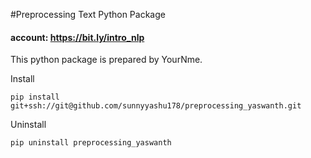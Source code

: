 #Preprocessing Text Python Package

#### account: https://bit.ly/intro_nlp

This python package is prepared by YourNme.

Install

`pip install git+ssh://git@github.com/sunnyyashu178/preprocessing_yaswanth.git`

Uninstall

`pip uninstall preprocessing_yaswanth`